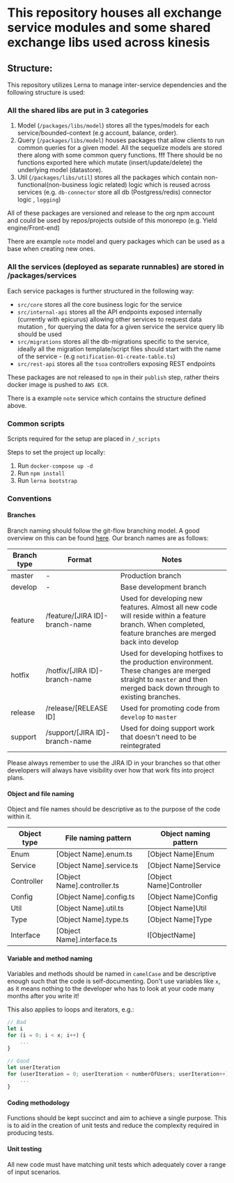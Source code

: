 # This repository houses all exchange service modules and some shared exchange libs used across kinesis

## Structure:

This repository utilizes Lerna to manage inter-service dependencies and the following structure is used:

### All the shared libs are put in 3 categories

1. Model (`/packages/libs/model`) stores all the types/models for each service/bounded-context (e.g account, balance, order).
2. Query (`/packages/libs/model`) houses packages that allow clients to run common queries for a given model. All the sequelize models are stored there along with some common query functions.
   **!!!** There should be no functions exported here which mutate (insert/update/delete) the underlying model (datastore).
3. Util (`/packages/libs/util`) stores all the packages which contain non-functional(non-business logic related) logic which is reused across services (e.g. `db-connector` store all db (Postgress/redis) connector logic , `logging`)

All of these packages are versioned and release to the org npm account and could be used by repos/projects outside of this monorepo (e.g. Yield engine/Front-end)

There are example `note` model and query packages which can be used as a base when creating new ones.

### All the services (deployed as separate runnables) are stored in /packages/services

Each service packages is further structured in the following way:

- `src/core` stores all the core business logic for the service
- `src/internal-api` stores all the API endpoints exposed internally (currently with epicurus) allowing other services to request data mutation , for querying the data for a given service the service query lib should be used
- `src/migrations` stores all the db-migrations specific to the service, ideally all the migration template/script files should start with the name of the service - (e.g `notification-01-create-table.ts`)
- `src/rest-api` stores all the `tsoa` controllers exposing REST endpoints

These packages are not released to `npm` in their `publish` step, rather theirs docker image is pushed to `AWS ECR`.

There is a example `note` service which contains the structure defined above.

### Common scripts

Scripts required for the setup are placed in `/_scripts`

Steps to set the project up locally:

1. Run `docker-compose up -d`
2. Run `npm install`
3. Run `lerna bootstrap`

### Conventions

#### Branches

Branch naming should follow the git-flow branching model. A good overview on this can be found [here](https://danielkummer.github.io/git-flow-cheatsheet/). Our branch names are as follows:

| Branch type | Format                         | Notes                                                                                                                                                             |
|-------------|--------------------------------|-------------------------------------------------------------------------------------------------------------------------------------------------------------------|
| master      | -                              | Production branch                                                                                                                                                 |
| develop     | -                              | Base development branch                                                                                                                                           |
| feature     | /feature/[JIRA ID]-branch-name | Used for developing new features. Almost all new code will reside within a feature branch. When completed, feature branches are merged back into develop          |
| hotfix      | /hotfix/[JIRA ID]-branch-name  | Used for developing hotfixes to the production environment. These changes are merged straight to `master` and then merged back down through to existing branches. |
| release     | /release/[RELEASE ID]          | Used for promoting code from `develop` to `master`                                                                                                                |
| support     | /support/[JIRA ID]-branch-name | Used for doing support work that doesn't need to be reintegrated                                                                                                  |

Please always remember to use the JIRA ID in your branches so that other developers will always have visibility over how that work fits into project plans.

#### Object and file naming

Object and file names should be descriptive as to the purpose of the code within it.

| Object type | File naming pattern         | Object naming pattern   |
|-------------|-----------------------------|-------------------------|
| Enum        | [Object Name].enum.ts       | [Object Name]Enum       |
| Service     | [Object Name].service.ts    | [Object Name]Service    |
| Controller  | [Object Name].controller.ts | [Object Name]Controller |
| Config      | [Object Name].config.ts     | [Object Name]Config     |
| Util        | [Object Name].util.ts       | [Object Name]Util       |
| Type        | [Object Name].type.ts       | [Object Name]Type       |
| Interface   | [Object Name].interface.ts  | I[ObjectName]           |

#### Variable and method naming

Variables and methods should be named in `camelCase` and be descriptive enough such that the code is self-documenting. Don't use variables like `x`, as it means nothing to the developer who has to look at your code many months after you write it!

This also applies to loops and iterators, e.g.:

```typescript
// Bad
let i
for (i = 0; i < x; i++) {
    ...
}

// Good
let userIteration
for (userIteration = 0; userIteration < numberOfUsers; userIteration++) {
    ...
}
```

#### Coding methodology

Functions should be kept succinct and aim to achieve a single purpose. This is to aid in the creation of unit tests and reduce the complexity required in producing tests.

#### Unit testing

All new code must have matching unit tests which adequately cover a range of input scenarios.
